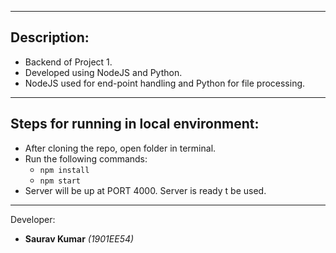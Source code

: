 ***
## Description:
* Backend of Project 1.
* Developed using NodeJS and Python.
* NodeJS used for end-point handling and Python for file processing.

---

## Steps for running in local environment:

*  After cloning the repo, open folder in terminal.
* Run the following commands:
    * ```npm install``` 
    * ```npm start``` 
* Server will be up at PORT 4000. Server is ready t be used.

---
Developer: 

* **Saurav Kumar** _(1901EE54)_
